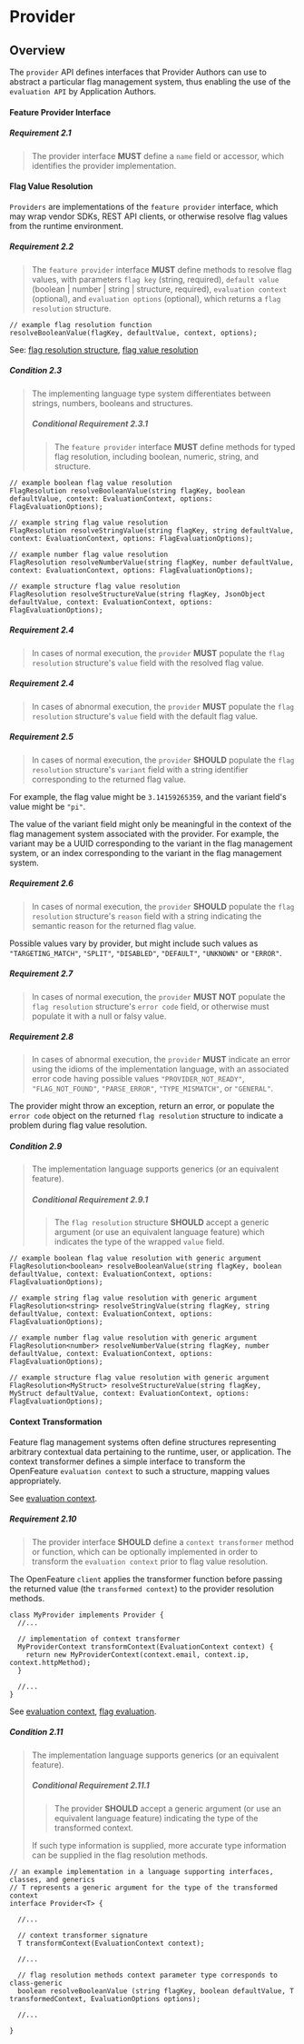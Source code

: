 # Provider

## Overview

The `provider` API defines interfaces that Provider Authors can use to abstract a particular flag management system, thus enabling the use of the `evaluation API` by Application Authors.

#### Feature Provider Interface

##### Requirement 2.1

> The provider interface **MUST** define a `name` field or accessor, which identifies the provider implementation.

#### Flag Value Resolution

`Providers` are implementations of the `feature provider` interface, which may wrap vendor SDKs, REST API clients, or otherwise resolve flag values from the runtime environment.

##### Requirement 2.2

> The `feature provider` interface **MUST** define methods to resolve flag values, with parameters `flag key` (string, required), `default value` (boolean | number | string | structure, required), `evaluation context` (optional), and `evaluation options` (optional), which returns a `flag resolution` structure.

```
// example flag resolution function
resolveBooleanValue(flagKey, defaultValue, context, options);
```

See: [flag resolution structure](../types.md#flag-resolution), [flag value resolution](../glossary.md#flag-value-resolution)

##### Condition 2.3

> The implementing language type system differentiates between strings, numbers, booleans and structures.
>
> ##### Conditional Requirement 2.3.1
>
> > The `feature provider` interface **MUST** define methods for typed flag resolution, including boolean, numeric, string, and structure.

```
// example boolean flag value resolution
FlagResolution resolveBooleanValue(string flagKey, boolean defaultValue, context: EvaluationContext, options: FlagEvaluationOptions);

// example string flag value resolution
FlagResolution resolveStringValue(string flagKey, string defaultValue, context: EvaluationContext, options: FlagEvaluationOptions);

// example number flag value resolution
FlagResolution resolveNumberValue(string flagKey, number defaultValue, context: EvaluationContext, options: FlagEvaluationOptions);

// example structure flag value resolution
FlagResolution resolveStructureValue(string flagKey, JsonObject defaultValue, context: EvaluationContext, options: FlagEvaluationOptions);
```

##### Requirement 2.4

> In cases of normal execution, the `provider` **MUST** populate the `flag resolution` structure's `value` field with the resolved flag value.

##### Requirement 2.4

> In cases of abnormal execution, the `provider` **MUST** populate the `flag resolution` structure's `value` field with the default flag value.

##### Requirement 2.5

> In cases of normal execution, the `provider` **SHOULD** populate the `flag resolution` structure's `variant` field with a string identifier corresponding to the returned flag value.

For example, the flag value might be `3.14159265359`, and the variant field's value might be `"pi"`.

The value of the variant field might only be meaningful in the context of the flag management system associated with the provider. For example, the variant may be a UUID corresponding to the variant in the flag management system, or an index corresponding to the variant in the flag management system.

##### Requirement 2.6

> In cases of normal execution, the `provider` **SHOULD** populate the `flag resolution` structure's `reason` field with a string indicating the semantic reason for the returned flag value.

Possible values vary by provider, but might include such values as `"TARGETING_MATCH"`, `"SPLIT"`, `"DISABLED"`, `"DEFAULT"`, `"UNKNOWN"` or `"ERROR"`.

##### Requirement 2.7

> In cases of normal execution, the `provider` **MUST NOT** populate the `flag resolution` structure's `error code` field, or otherwise must populate it with a null or falsy value.

##### Requirement 2.8

> In cases of abnormal execution, the `provider` **MUST** indicate an error using the idioms of the implementation language, with an associated error code having possible values `"PROVIDER_NOT_READY"`, `"FLAG_NOT_FOUND"`, `"PARSE_ERROR"`, `"TYPE_MISMATCH"`, or `"GENERAL"`.

The provider might throw an exception, return an error, or populate the `error code` object on the returned `flag resolution` structure to indicate a problem during flag value resolution.

##### Condition 2.9

> The implementation language supports generics (or an equivalent feature).
>
> ##### Conditional Requirement 2.9.1
>
> > The `flag resolution` structure **SHOULD** accept a generic argument (or use an equivalent language feature) which indicates the type of the wrapped `value` field.

```
// example boolean flag value resolution with generic argument
FlagResolution<boolean> resolveBooleanValue(string flagKey, boolean defaultValue, context: EvaluationContext, options: FlagEvaluationOptions);

// example string flag value resolution with generic argument
FlagResolution<string> resolveStringValue(string flagKey, string defaultValue, context: EvaluationContext, options: FlagEvaluationOptions);

// example number flag value resolution with generic argument
FlagResolution<number> resolveNumberValue(string flagKey, number defaultValue, context: EvaluationContext, options: FlagEvaluationOptions);

// example structure flag value resolution with generic argument
FlagResolution<MyStruct> resolveStructureValue(string flagKey, MyStruct defaultValue, context: EvaluationContext, options: FlagEvaluationOptions);
```

#### Context Transformation

Feature flag management systems often define structures representing arbitrary contextual data pertaining to the runtime, user, or application. The context transformer defines a simple interface to transform the OpenFeature `evaluation context` to such a structure, mapping values appropriately.

See [evaluation context](../evaluation-context/evaluation-context.md).

##### Requirement 2.10

> The provider interface **SHOULD** define a `context transformer` method or function, which can be optionally implemented in order to transform the `evaluation context` prior to flag value resolution.

The OpenFeature `client` applies the transformer function before passing the returned value (the `transformed context`) to the provider resolution methods.

```
class MyProvider implements Provider {
  //...

  // implementation of context transformer
  MyProviderContext transformContext(EvaluationContext context) {
    return new MyProviderContext(context.email, context.ip, context.httpMethod);
  }

  //...
}
```

See [evaluation context](../evaluation-context/evaluation-context.md), [flag evaluation](./../flag-evaluation/flag-evaluation.md#flag-evaluation).

##### Condition 2.11

> The implementation language supports generics (or an equivalent feature).
>
> ##### Conditional Requirement 2.11.1
>
> > The provider **SHOULD** accept a generic argument (or use an equivalent language feature) indicating the type of the transformed context.
>
> If such type information is supplied, more accurate type information can be supplied in the flag resolution methods.

```
// an example implementation in a language supporting interfaces, classes, and generics
// T represents a generic argument for the type of the transformed context
interface Provider<T> {

  //...

  // context transformer signature
  T transformContext(EvaluationContext context);

  //...

  // flag resolution methods context parameter type corresponds to class-generic
  boolean resolveBooleanValue (string flagKey, boolean defaultValue, T transformedContext, EvaluationOptions options);

  //...

}
```
